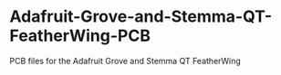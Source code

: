 # Adafruit-Grove-and-Stemma-QT-FeatherWing-PCB
PCB files for the Adafruit Grove and Stemma QT FeatherWing
